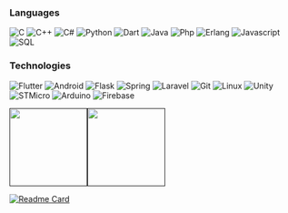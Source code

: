 ### Languages

![C](https://img.shields.io/badge/-C-000?&style=for-the-badge&logo=C)
![C++](https://img.shields.io/badge/-C++-000?&style=for-the-badge&logo=cplusplus)
![C#](https://img.shields.io/badge/-CS-000?&style=for-the-badge&logo=csharp)
![Python](https://img.shields.io/badge/-Python-000?&&style=for-the-badge&logo=Python)
![Dart](https://img.shields.io/badge/-Dart-000?&&style=for-the-badge&logo=dart)
![Java](https://img.shields.io/badge/-Java-000?&&style=for-the-badge&logo=java)
![Php](https://img.shields.io/badge/-Php-000?&&style=for-the-badge&logo=php)
![Erlang](https://img.shields.io/badge/-Erlang-000?&&style=for-the-badge&logo=erlang)
![Javascript](https://img.shields.io/badge/-Javascript-000?&&style=for-the-badge&logo=javascript)
![SQL](https://img.shields.io/badge/-SQL-000?&&style=for-the-badge&logo=mysql)

### Technologies


![Flutter](https://img.shields.io/badge/-Flutter-000?&style=for-the-badge&logo=flutter)
![Android](https://img.shields.io/badge/-Android-000?&style=for-the-badge&logo=android)
![Flask](https://img.shields.io/badge/-Flask-000?&style=for-the-badge&logo=flask)
![Spring](https://img.shields.io/badge/-Spring-000?&style=for-the-badge&logo=Spring)
![Laravel](https://img.shields.io/badge/-Laravel-000?&style=for-the-badge&logo=laravel)
![Git](https://img.shields.io/badge/-Git-000?&style=for-the-badge&logo=git)
![Linux](https://img.shields.io/badge/-Linux-000?&style=for-the-badge&logo=Linux)
![Unity](https://img.shields.io/badge/-Unity-000?&style=for-the-badge&logo=unity)
![STMicro](https://img.shields.io/badge/-STMicro-000?&style=for-the-badge&logo=stmicroelectronics)
![Arduino](https://img.shields.io/badge/-Arduino-000?&style=for-the-badge&logo=arduino)
![Firebase](https://img.shields.io/badge/-Firebase-000?&style=for-the-badge&logo=firebase)

<a href=""><img height="137px" src="https://github-readme-stats.vercel.app/api?username=sup3rtemaki&hide_title=true&hide_border=true&show_icons=true&include_all_commits=true&count_private=true&theme=blue-green" /><!-- wi*quL3fcV --><img height="137px" src="https://github-readme-stats.vercel.app/api/top-langs/?username=sup3rtemaki&hide=html&hide_title=true&hide_border=true&langs_count=8&layout=compact&theme=blue-green" /></a>

[![Readme Card](https://github-readme-stats.vercel.app/api/pin/?username=sup3rtemaki&repo=hack_n_slash_proj&theme=blue-green)](https://github.com/sup3rtemaki/hack_n_slash_proj)

<!---
&bg_color=1,52fa5a,4dfcff,c6ff4d
sup3rtemaki/sup3rtemaki is a ✨ special ✨ repository because its `README.md` (this file) appears on your GitHub profile.
You can click the Preview link to take a look at your changes.
https://github.com/simple-icons/simple-icons/blob/develop/slugs.md
bg_color=0,52fa5a,4dfcff,c64dff

--->
